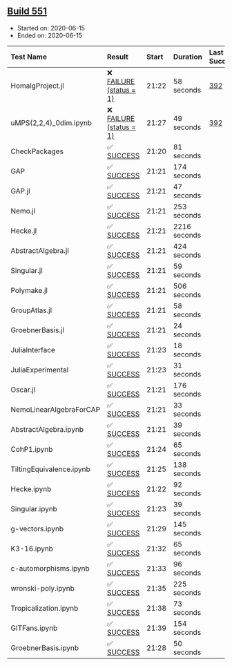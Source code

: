 ## [Build 551](https://oscarci.mathematik.uni-kl.de/job/oscar-julia-1.4/551/)

* Started on: 2020-06-15
* Ended on: 2020-06-15

| Test Name    | Result | Start | Duration | Last Success | First Failure |
|:-------------|:-------|:------|:---------|:-------------|:--------------|
| HomalgProject.jl | ❌ [FAILURE (status = 1)](https://oscarci.mathematik.uni-kl.de/job/oscar-julia-1.4/551/artifact/logs/build-551/HomalgProject.jl.log) | 21:22 | 58 seconds | [392](https://oscarci.mathematik.uni-kl.de/job/oscar-julia-1.4/392/) | [393](https://oscarci.mathematik.uni-kl.de/job/oscar-julia-1.4/393/) |
| uMPS(2,2,4)_0dim.ipynb | ❌ [FAILURE (status = 1)](https://oscarci.mathematik.uni-kl.de/job/oscar-julia-1.4/551/artifact/logs/build-551/uMPS-2-2-4-_0dim.ipynb.log) | 21:27 | 49 seconds | [392](https://oscarci.mathematik.uni-kl.de/job/oscar-julia-1.4/392/) | [393](https://oscarci.mathematik.uni-kl.de/job/oscar-julia-1.4/393/) |
| CheckPackages | ✅ [SUCCESS](https://oscarci.mathematik.uni-kl.de/job/oscar-julia-1.4/551/artifact/logs/build-551/CheckPackages.log) | 21:20 | 81 seconds |  |  |
| GAP | ✅ [SUCCESS](https://oscarci.mathematik.uni-kl.de/job/oscar-julia-1.4/551/artifact/logs/build-551/GAP.log) | 21:21 | 174 seconds |  |  |
| GAP.jl | ✅ [SUCCESS](https://oscarci.mathematik.uni-kl.de/job/oscar-julia-1.4/551/artifact/logs/build-551/GAP.jl.log) | 21:21 | 47 seconds |  |  |
| Nemo.jl | ✅ [SUCCESS](https://oscarci.mathematik.uni-kl.de/job/oscar-julia-1.4/551/artifact/logs/build-551/Nemo.jl.log) | 21:21 | 253 seconds |  |  |
| Hecke.jl | ✅ [SUCCESS](https://oscarci.mathematik.uni-kl.de/job/oscar-julia-1.4/551/artifact/logs/build-551/Hecke.jl.log) | 21:21 | 2216 seconds |  |  |
| AbstractAlgebra.jl | ✅ [SUCCESS](https://oscarci.mathematik.uni-kl.de/job/oscar-julia-1.4/551/artifact/logs/build-551/AbstractAlgebra.jl.log) | 21:21 | 424 seconds |  |  |
| Singular.jl | ✅ [SUCCESS](https://oscarci.mathematik.uni-kl.de/job/oscar-julia-1.4/551/artifact/logs/build-551/Singular.jl.log) | 21:21 | 59 seconds |  |  |
| Polymake.jl | ✅ [SUCCESS](https://oscarci.mathematik.uni-kl.de/job/oscar-julia-1.4/551/artifact/logs/build-551/Polymake.jl.log) | 21:21 | 506 seconds |  |  |
| GroupAtlas.jl | ✅ [SUCCESS](https://oscarci.mathematik.uni-kl.de/job/oscar-julia-1.4/551/artifact/logs/build-551/GroupAtlas.jl.log) | 21:21 | 58 seconds |  |  |
| GroebnerBasis.jl | ✅ [SUCCESS](https://oscarci.mathematik.uni-kl.de/job/oscar-julia-1.4/551/artifact/logs/build-551/GroebnerBasis.jl.log) | 21:21 | 24 seconds |  |  |
| JuliaInterface | ✅ [SUCCESS](https://oscarci.mathematik.uni-kl.de/job/oscar-julia-1.4/551/artifact/logs/build-551/JuliaInterface.log) | 21:23 | 18 seconds |  |  |
| JuliaExperimental | ✅ [SUCCESS](https://oscarci.mathematik.uni-kl.de/job/oscar-julia-1.4/551/artifact/logs/build-551/JuliaExperimental.log) | 21:23 | 31 seconds |  |  |
| Oscar.jl | ✅ [SUCCESS](https://oscarci.mathematik.uni-kl.de/job/oscar-julia-1.4/551/artifact/logs/build-551/Oscar.jl.log) | 21:21 | 176 seconds |  |  |
| NemoLinearAlgebraForCAP | ✅ [SUCCESS](https://oscarci.mathematik.uni-kl.de/job/oscar-julia-1.4/551/artifact/logs/build-551/NemoLinearAlgebraForCAP.log) | 21:21 | 33 seconds |  |  |
| AbstractAlgebra.ipynb | ✅ [SUCCESS](https://oscarci.mathematik.uni-kl.de/job/oscar-julia-1.4/551/artifact/logs/build-551/AbstractAlgebra.ipynb.log) | 21:21 | 39 seconds |  |  |
| CohP1.ipynb | ✅ [SUCCESS](https://oscarci.mathematik.uni-kl.de/job/oscar-julia-1.4/551/artifact/logs/build-551/CohP1.ipynb.log) | 21:24 | 65 seconds |  |  |
| TiltingEquivalence.ipynb | ✅ [SUCCESS](https://oscarci.mathematik.uni-kl.de/job/oscar-julia-1.4/551/artifact/logs/build-551/TiltingEquivalence.ipynb.log) | 21:25 | 138 seconds |  |  |
| Hecke.ipynb | ✅ [SUCCESS](https://oscarci.mathematik.uni-kl.de/job/oscar-julia-1.4/551/artifact/logs/build-551/Hecke.ipynb.log) | 21:22 | 92 seconds |  |  |
| Singular.ipynb | ✅ [SUCCESS](https://oscarci.mathematik.uni-kl.de/job/oscar-julia-1.4/551/artifact/logs/build-551/Singular.ipynb.log) | 21:23 | 39 seconds |  |  |
| g-vectors.ipynb | ✅ [SUCCESS](https://oscarci.mathematik.uni-kl.de/job/oscar-julia-1.4/551/artifact/logs/build-551/g-vectors.ipynb.log) | 21:29 | 145 seconds |  |  |
| K3-16.ipynb | ✅ [SUCCESS](https://oscarci.mathematik.uni-kl.de/job/oscar-julia-1.4/551/artifact/logs/build-551/K3-16.ipynb.log) | 21:32 | 65 seconds |  |  |
| c-automorphisms.ipynb | ✅ [SUCCESS](https://oscarci.mathematik.uni-kl.de/job/oscar-julia-1.4/551/artifact/logs/build-551/c-automorphisms.ipynb.log) | 21:33 | 96 seconds |  |  |
| wronski-poly.ipynb | ✅ [SUCCESS](https://oscarci.mathematik.uni-kl.de/job/oscar-julia-1.4/551/artifact/logs/build-551/wronski-poly.ipynb.log) | 21:35 | 225 seconds |  |  |
| Tropicalization.ipynb | ✅ [SUCCESS](https://oscarci.mathematik.uni-kl.de/job/oscar-julia-1.4/551/artifact/logs/build-551/Tropicalization.ipynb.log) | 21:38 | 73 seconds |  |  |
| GITFans.ipynb | ✅ [SUCCESS](https://oscarci.mathematik.uni-kl.de/job/oscar-julia-1.4/551/artifact/logs/build-551/GITFans.ipynb.log) | 21:39 | 154 seconds |  |  |
| GroebnerBasis.ipynb | ✅ [SUCCESS](https://oscarci.mathematik.uni-kl.de/job/oscar-julia-1.4/551/artifact/logs/build-551/GroebnerBasis.ipynb.log) | 21:28 | 50 seconds |  |  |
